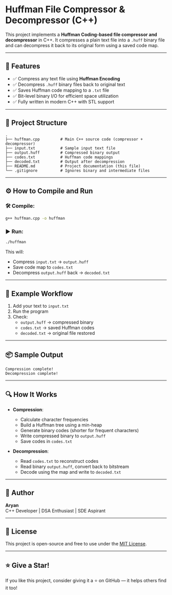 # Huffman File Compressor & Decompressor (C++)

This project implements a **Huffman Coding-based file compressor and decompressor** in C++. It compresses a plain text file into a `.huff` binary file and can decompress it back to its original form using a saved code map.

---

## 🚀 Features

- ✅ Compress any text file using **Huffman Encoding**
- ✅ Decompress `.huff` binary files back to original text
- ✅ Saves Huffman code mapping to a `.txt` file
- ✅ Bit-level binary I/O for efficient space utilization
- ✅ Fully written in modern C++ with STL support

---

## 📁 Project Structure

```
.
├── huffman.cpp         # Main C++ source code (compressor + decompressor)
├── input.txt           # Sample input text file
├── output.huff         # Compressed binary output
├── codes.txt           # Huffman code mappings
├── decoded.txt         # Output after decompression
├── README.md           # Project documentation (this file)
└── .gitignore          # Ignores binary and intermediate files
```

---

## ⚙️ How to Compile and Run

### 🛠 Compile:
```bash
g++ huffman.cpp -o huffman
```

### ▶️ Run:
```bash
./huffman
```

This will:
- Compress `input.txt` → `output.huff`
- Save code map to `codes.txt`
- Decompress `output.huff` back → `decoded.txt`

---

## 📌 Example Workflow

1. Add your text to `input.txt`
2. Run the program
3. Check:
   - `output.huff` → compressed binary
   - `codes.txt` → saved Huffman codes
   - `decoded.txt` → original file restored

---

## 📦 Sample Output

```
Compression complete!
Decompression complete!
```

---

## 🔍 How It Works

- **Compression**:
  - Calculate character frequencies
  - Build a Huffman tree using a min-heap
  - Generate binary codes (shorter for frequent characters)
  - Write compressed binary to `output.huff`
  - Save codes in `codes.txt`

- **Decompression**:
  - Read `codes.txt` to reconstruct codes
  - Read binary `output.huff`, convert back to bitstream
  - Decode using the map and write to `decoded.txt`

---

## 🙌 Author

**Aryan**  
C++ Developer | DSA Enthusiast | SDE Aspirant

---

## 📜 License

This project is open-source and free to use under the [MIT License](https://opensource.org/licenses/MIT).

---

## ⭐️ Give a Star!

If you like this project, consider giving it a ⭐️ on GitHub — it helps others find it too!

